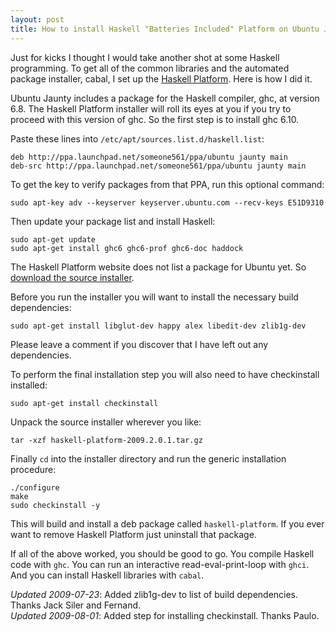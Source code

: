 ```yaml
---
layout: post
title: How to install Haskell "Batteries Included" Platform on Ubuntu Jaunty
---
```


Just for kicks I thought I would take another shot at some Haskell programming.
To get all of the common libraries and the automated package installer, cabal,
I set up the [Haskell Platform][]. Here is how I did it.

[Haskell Platform]: http://hackage.haskell.org/platform/

Ubuntu Jaunty includes a package for the Haskell compiler, ghc, at version 6.8.
The Haskell Platform installer will roll its eyes at you if you try to proceed
with this version of ghc. So the first step is to install ghc 6.10.

Paste these lines into `/etc/apt/sources.list.d/haskell.list`:

    deb http://ppa.launchpad.net/someone561/ppa/ubuntu jaunty main
    deb-src http://ppa.launchpad.net/someone561/ppa/ubuntu jaunty main

To get the key to verify packages from that PPA, run this optional command:

    sudo apt-key adv --keyserver keyserver.ubuntu.com --recv-keys E51D9310

Then update your package list and install Haskell:

    sudo apt-get update
    sudo apt-get install ghc6 ghc6-prof ghc6-doc haddock

The Haskell Platform website does not list a package for Ubuntu yet. So
[download the source installer][source installer].

[source installer]: http://hackage.haskell.org/platform/

<!-- more -->

Before you run the installer you will want to install the necessary build
dependencies:

    sudo apt-get install libglut-dev happy alex libedit-dev zlib1g-dev

Please leave a comment if you discover that I have left out any dependencies.

To perform the final installation step you will also need to have checkinstall
installed:

    sudo apt-get install checkinstall

Unpack the source installer wherever you like:

    tar -xzf haskell-platform-2009.2.0.1.tar.gz

Finally `cd` into the installer directory and run the generic installation
procedure:

    ./configure
    make
    sudo checkinstall -y

This will build and install a deb package called `haskell-platform`.  If you
ever want to remove Haskell Platform just uninstall that package.

If all of the above worked, you should be good to go. You compile Haskell code
with `ghc`. You can run an interactive read-eval-print-loop with `ghci`. And
you can install Haskell libraries with `cabal`.

*Updated 2009-07-23*: Added zlib1g-dev to list of build dependencies.  Thanks Jack Siler and Fernand.  
*Updated 2009-08-01*: Added step for installing checkinstall.  Thanks Paulo.  
